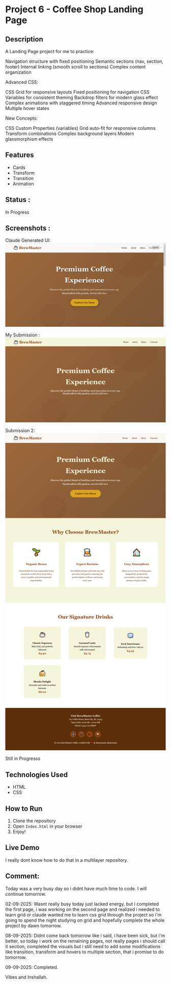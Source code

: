 # Project 6 - Coffee Shop Landing Page

## Description
A Landing Page project for me to practice:

Navigation structure with fixed positioning
Semantic sections (nav, section, footer)
Internal linking (smooth scroll to sections)
Complex content organization

Advanced CSS:

CSS Grid for responsive layouts
Fixed positioning for navigation
CSS Variables for consistent theming
Backdrop filters for modern glass effect
Complex animations with staggered timing
Advanced responsive design
Multiple hover states

New Concepts:

CSS Custom Properties (variables)
Grid auto-fit for responsive columns
Transform combinations
Complex background layers
Modern glassmorphism effects
## Features
- Cards
- Transform
- Transition
- Animation


## Status :
 In Progress
## Screenshots :
Claude Generated UI:
![Screenshot 1](./images/Screenshot%202025-09-01%20at%2021-30-34%20Coffee%20Shop%20Landing%20Page%20-%20Week%202%20Project%20Claude%20Claude.png )

My Submission :
![Screenshot 2](./images/My%20first%20submission.png)

Submission 2: 
![Screenshot 2](./images/Fullpage%20submission%20.png)


Still in Progresss


## Technologies Used
- HTML
- CSS


## How to Run
1. Clone the repository
2. Open `Index.html` in your browser
3. Enjoy!

## Live Demo
I really dont know how to do that in a multilayer repository.

## Comment:
Today was a very busy day so i didnt have much time to code.
I will continue tomorrow.

02-09-2025:
Wasnt really busy today just lacked energy, but i completed the first page, i was working on the second page and realized i needed to learn grid or claude wanted me to learn css grid through the project so i'm going to spend the night studying on grid and hopefully complete the whole project by dawn tomorrow.


08-09-2025:
Didnt come back tomorrow like i said, i have been sick, but i'm better, so today i work on the remaining pages, not really pages i should call it section, completed the visuals but i still need to add some modifications like transition, transform and hovers to multiple section, that i promise to do tomorrow.


09-09-2025:
Completed.

Vibes and Inshallah.
